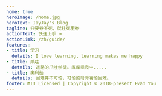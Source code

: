 ```yaml
---
home: true
heroImage: /home.jpg
heroText: JayJay's Blog
tagline: 只要卷不死，就往死里卷
actionText: 快速上手 →
actionLink: /zh/guide/
features:
- title: 学习
  details: I love learning, learning makes me happy
- title: 爪哇
  details: 迷路的爪哇学徒。库库攀爬中.....
- title: 奥利给
  details: 困难并不可怕，可怕的时你害怕困难。
footer: MIT Licensed | Copyright © 2018-present Evan You
---
```


